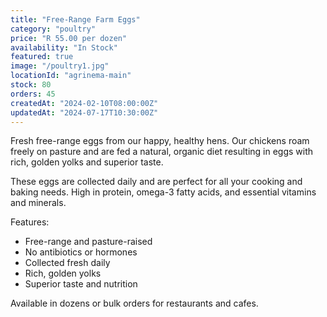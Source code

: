 ```yaml
---
title: "Free-Range Farm Eggs"
category: "poultry"
price: "R 55.00 per dozen"
availability: "In Stock"
featured: true
image: "/poultry1.jpg"
locationId: "agrinema-main"
stock: 80
orders: 45
createdAt: "2024-02-10T08:00:00Z"
updatedAt: "2024-07-17T10:30:00Z"
---
```


Fresh free-range eggs from our happy, healthy hens. Our chickens roam freely on pasture and are fed a natural, organic diet resulting in eggs with rich, golden yolks and superior taste.

These eggs are collected daily and are perfect for all your cooking and baking needs. High in protein, omega-3 fatty acids, and essential vitamins and minerals.

Features:
- Free-range and pasture-raised
- No antibiotics or hormones
- Collected fresh daily
- Rich, golden yolks
- Superior taste and nutrition

Available in dozens or bulk orders for restaurants and cafes.
